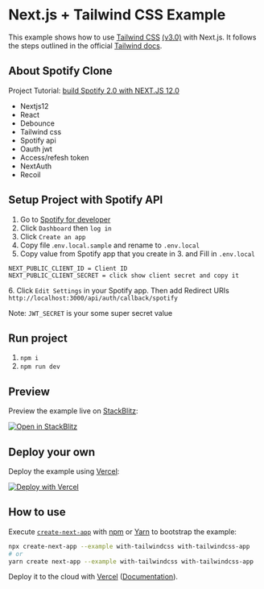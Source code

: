 # Next.js + Tailwind CSS Example

This example shows how to use [Tailwind CSS](https://tailwindcss.com/) [(v3.0)](https://tailwindcss.com/blog/tailwindcss-v3) with Next.js. It follows the steps outlined in the official [Tailwind docs](https://tailwindcss.com/docs/guides/nextjs).

## About Spotify Clone

Project Tutorial: [build Spotify 2.0 with NEXT.JS 12.0](https://www.youtube.com/watch?v=3xrko3GpYoU&list=LL&index=12&t=5989s)

* Nextjs12
* React
* Debounce
* Tailwind css
* Spotify api
* Oauth jwt
* Access/refesh token
* NextAuth
* Recoil

## Setup Project with Spotify API

1. Go to [Spotify for developer](https://developer.spotify.com/)
2. Click `Dashboard` then `log in`
3. Click `Create an app`
4. Copy file .`env.local.sample` and rename to `.env.local`
5. Copy value from Spotify app that you create in 3. and Fill in `.env.local`

```
NEXT_PUBLIC_CLIENT_ID = Client ID
NEXT_PUBLIC_CLIENT_SECRET = click show client secret and copy it
```

6\. Click `Edit Settings` in your Spotify app. Then add Redirect URIs `http://localhost:3000/api/auth/callback/spotify`

Note: `JWT_SECRET` is your some super secret value

## Run project
1. `npm i`
2. `npm run dev`


## Preview

Preview the example live on [StackBlitz](http://stackblitz.com/):

[![Open in StackBlitz](https://developer.stackblitz.com/img/open_in_stackblitz.svg)](https://stackblitz.com/github/vercel/next.js/tree/canary/examples/with-tailwindcss)

## Deploy your own

Deploy the example using [Vercel](https://vercel.com?utm_source=github&utm_medium=readme&utm_campaign=next-example):

[![Deploy with Vercel](https://vercel.com/button)](https://vercel.com/new/git/external?repository-url=https://github.com/vercel/next.js/tree/canary/examples/with-tailwindcss&project-name=with-tailwindcss&repository-name=with-tailwindcss)

## How to use

Execute [`create-next-app`](https://github.com/vercel/next.js/tree/canary/packages/create-next-app) with [npm](https://docs.npmjs.com/cli/init) or [Yarn](https://yarnpkg.com/lang/en/docs/cli/create/) to bootstrap the example:

``` bash
npx create-next-app --example with-tailwindcss with-tailwindcss-app
# or
yarn create next-app --example with-tailwindcss with-tailwindcss-app
```

Deploy it to the cloud with [Vercel](https://vercel.com/new?utm_source=github&utm_medium=readme&utm_campaign=next-example) ([Documentation](https://nextjs.org/docs/deployment)).
